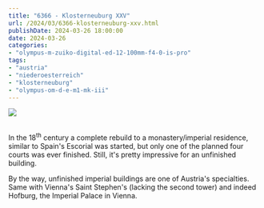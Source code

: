 ```yaml
---
title: "6366 - Klosterneuburg XXV"
url: /2024/03/6366-klosterneuburg-xxv.html
publishDate: 2024-03-26 18:00:00
date: 2024-03-26
categories:
- "olympus-m-zuiko-digital-ed-12-100mm-f4-0-is-pro"
tags:
- "austria"
- "niederoesterreich"
- "klosterneuburg"
- "olympus-om-d-e-m1-mk-iii"
---
```

<div class="container">
<div class="center"><a target="_blank" href="https://d25zfm9zpd7gm5.cloudfront.net/1200x1200/2020/20200806_142812_lr.jpg"><img class="webfeedsFeaturedVisual" src="https://d25zfm9zpd7gm5.cloudfront.net/0600x0600/2020/20200806_142812_lr.jpg" /></a></div>
</div>
<br />

In the 18<sup>th</sup> century a complete rebuild to a
monastery/imperial residence, similar to Spain's Escorial
was started, but only one of the planned four courts was
ever finished. Still, it's pretty impressive for an
unfinished building.

By the way, unfinished imperial buildings are one of
Austria's specialties. Same with Vienna's Saint Stephen's
(lacking the second tower) and indeed Hofburg, the Imperial
Palace in Vienna.
